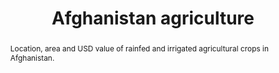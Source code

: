 ---
schema: rdl
title: Afghanistan agriculture
organization: GFDRR
filename: exp-afg-agriculture
resources:
  - name: Afghanistan agriculture
    aggregation_type: Grid
    format:
      - geotiff
    resource_description: ''
    h-res: 90 m
    epsg: 32642 (WGS84 UTM42N)
    url: >-
      https://rdl-jkan-datasets.s3-ap-southeast-2.amazonaws.com/exposure/exp-afg-infrastructures.zip
category:
  - Exposure
abstract: >-
  Location, area and USD value of rainfed and irrigated agricultural crops in
  Afghanistan.
notes: ''
source: AF-MHRA
model_date: '2016'
version: '1'
purpose: >-
  These maps have been derived on a nation-wide scale for the purpose of
  identifying high-risk areas on the district and provincial scale, from which
  decisions can be made on allocating efforts for more detailed site specific
  hazard and risk analysis. Use of this information on smaller scales should be
  applied with care. Importantly for on a local scale, it is often the case that
  more detailed case history and hazard information is required to perform such
  hazard and risk modelling, particularly where applied to dimension mitigation
  structures or strategies.
project: Afghanistan Multi-Hazard Risk Assessment (MHRA)
biblio_title: World Bank (2018) - Afghanistan Multi-Hazard Risk Assessment
biblio_url: 'https://www.gfdrr.org/sites/default/files/publication/Afghanistan_MHRA.pdf'
geo_coverage:
  - AFG
license: 'https://creativecommons.org/licenses/by-sa/4.0/'
maintainer: GFDRR
maintainer_email: contact@riskdatalibrary.org
exposure_category:
  - 'Crops, livestock and forestry'
occupancy:
  - Crop
occupancy_time: ''
taxonomy_source: ''
taxonomy_code: ''
event_time_year: ''
add_attributes: ''
val_type:
  - Content
val_unit: USD
---